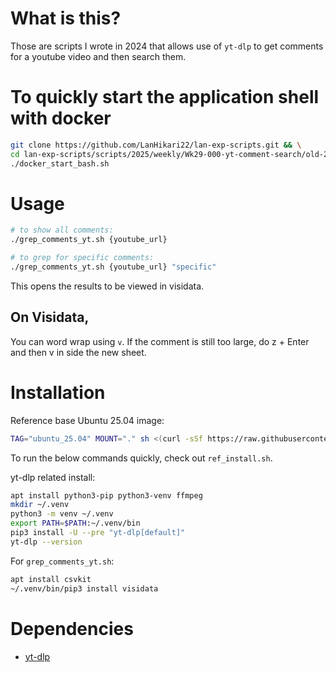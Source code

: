 # What is this?

Those are scripts I wrote in 2024 that allows use of `yt-dlp` to get comments for a youtube video and then search them.

# To quickly start the application shell with docker

```sh
git clone https://github.com/LanHikari22/lan-exp-scripts.git && \
cd lan-exp-scripts/scripts/2025/weekly/Wk29-000-yt-comment-search/old-2024/ && \
./docker_start_bash.sh
```

# Usage

```sh
# to show all comments:
./grep_comments_yt.sh {youtube_url}

# to grep for specific comments:
./grep_comments_yt.sh {youtube_url} "specific"
```

This opens the results to be viewed in visidata.

## On Visidata,

You can word wrap using `v`. If the comment is still too large, do z + Enter and then v in side the new sheet.



# Installation

Reference base Ubuntu 25.04 image:

```sh
TAG="ubuntu_25.04" MOUNT="." sh <(curl -sSf https://raw.githubusercontent.com/delta-domain-rnd/delta-box/refs/heads/main/box/box000_blank_system/docker_root_sh.sh)
```

To run the below commands quickly, check out `ref_install.sh`.

yt-dlp related install:

```sh
apt install python3-pip python3-venv ffmpeg
mkdir ~/.venv
python3 -m venv ~/.venv
export PATH=$PATH:~/.venv/bin
pip3 install -U --pre "yt-dlp[default]"
yt-dlp --version
```

For `grep_comments_yt.sh`:

```sh
apt install csvkit 
~/.venv/bin/pip3 install visidata
```

# Dependencies

- [yt-dlp](<https://github.com/yt-dlp/yt-dlp>)
